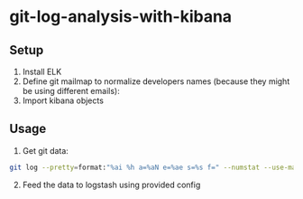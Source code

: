 # git-log-analysis-with-kibana

## Setup
1. Install ELK
2. Define git mailmap to normalize developers names (because they might be using different emails):
3. Import kibana objects

## Usage
1. Get git data:
```sh
git log --pretty=format:"%ai %h a=%aN e=%ae s=%s f=" --numstat --use-mailmap --since="2016-08-23" origin/develop
```
2. Feed the data to logstash using provided config
